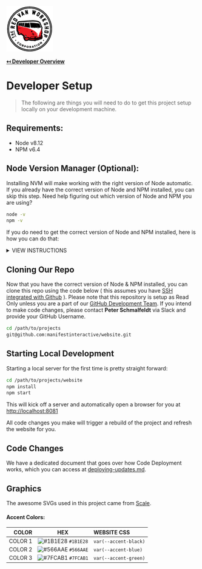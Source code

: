 ![Logo](img/logo.png "Logo")

**[↤ Developer Overview](../README.md)**

Developer Setup
===

> The following are things you will need to do to get this project setup locally on your development machine.

Requirements:
---

* Node v8.12
* NPM v6.4

Node Version Manager (Optional):
---

Installing NVM will make working with the right version of Node automatic. If you already have the correct version of Node and NPM installed, you can skip this step.  Need help figuring out which version of Node and NPM you are using?

```bash
node -v
npm -v
```

If you do need to get the correct version of Node and NPM installed, here is how you can do that:

<details><summary>VIEW INSTRUCTIONS</summary>
<p>

1. **[Install NVM](https://github.com/creationix/nvm#installation)**
2. Add the following code to the very bottom of your profile (~/.bash_profile, ~/.zshrc, ~/.profile, or ~/.bashrc).

    ```bash
    export NVM_DIR="$HOME/.nvm"
    [ -s "$NVM_DIR/nvm.sh" ] && \. "$NVM_DIR/nvm.sh"  # This loads nvm
    [ -s "$NVM_DIR/bash_completion" ] && \. "$NVM_DIR/bash_completion"  # This loads nvm bash_completion

    # This will load the version of node referenced in the .nvmrc file within a project
    autoload -U add-zsh-hook
    load-nvmrc() {
      local node_version="$(nvm version)"
      local nvmrc_path="$(nvm_find_nvmrc)"

      if [ -n "$nvmrc_path" ]; then
        local nvmrc_node_version=$(nvm version "$(cat "${nvmrc_path}")")

        if [ "$nvmrc_node_version" = "N/A" ]; then
          nvm install
        elif [ "$nvmrc_node_version" != "$node_version" ]; then
          nvm use
        fi
      elif [ "$node_version" != "$(nvm version default)" ]; then
        echo "Reverting to nvm default version"
        nvm use default
      fi
    }
    add-zsh-hook chpwd load-nvmrc
    load-nvmrc
    ```

3. Now, you need to reload your terminal, so you can either close it & reopen it, or run something like `source ~/.zshrc` for the file you edited
4. Lastly, you need to add the version of node this project is going to use:

    ```bash
    nvm install 8.12.0
    nvm use 8.12.0
    ```
</p>
</details>

Cloning Our Repo
---

Now that you have the correct version of Node & NPM installed, you can clone this repo using the code below ( this assumes you have [SSH integrated with Github](https://help.github.com/articles/adding-a-new-ssh-key-to-your-github-account/) ). Please note that this repository is setup as Read Only unless you are a part of our [GitHub Development Team](https://github.com/orgs/manifestinteractive/teams/developers).  If you intend to make code changes, please contact **Peter Schmalfeldt** via Slack and provide your GitHub Username.

```bash
cd /path/to/projects
git@github.com:manifestinteractive/website.git
```

Starting Local Development
---

Starting a local server for the first time is pretty straight forward:

```bash
cd /path/to/projects/website
npm install
npm start
```

This will kick off a server and automatically open a browser for you at [http://localhost:8081](http://localhost:8081)

All code changes you make will trigger a rebuild of the project and refresh the website for you.


Code Changes
---

We have a dedicated document that goes over how Code Deployment works, which you can access at [deploying-updates.md](deploying-updates.md).


Graphics
---

The awesome SVGs used in this project came from [Scale](https://2.flexiple.com/scale/multi-color-illustrations).

#### Accent Colors:

COLOR   | HEX                                                                       | WEBSITE CSS
-------:|:-------------------------------------------------------------------------:|:---------------------
COLOR 1 | ![#1B1E28](https://via.placeholder.com/15/1B1E28/000000?text=+) `#1B1E28` | `var(--accent-black)`
COLOR 2 | ![#566AAE](https://via.placeholder.com/15/566AAE/000000?text=+) `#566AAE` | `var(--accent-blue)`
COLOR 3 | ![#7FCAB1](https://via.placeholder.com/15/7FCAB1/000000?text=+) `#7FCAB1` | `var(--accent-green)`
